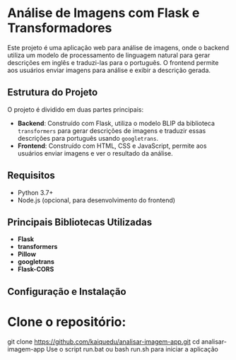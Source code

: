 # Análise de Imagens com Flask e Transformadores

Este projeto é uma aplicação web para análise de imagens, onde o backend utiliza um modelo de processamento de linguagem natural para gerar descrições em inglês e traduzi-las para o português. O frontend permite aos usuários enviar imagens para análise e exibir a descrição gerada.

## Estrutura do Projeto

O projeto é dividido em duas partes principais:

- **Backend**: Construído com Flask, utiliza o modelo BLIP da biblioteca `transformers` para gerar descrições de imagens e traduzir essas descrições para português usando `googletrans`.
- **Frontend**: Construído com HTML, CSS e JavaScript, permite aos usuários enviar imagens e ver o resultado da análise.

## Requisitos

- Python 3.7+
- Node.js (opcional, para desenvolvimento do frontend)

## Principais Bibliotecas Utilizadas

- **Flask**
- **transformers**
- **Pillow**
- **googletrans**
- **Flask-CORS**

## Configuração e Instalação

# Clone o repositório:

   git clone https://github.com/kaiquedu/analisar-imagem-app.git
   cd analisar-imagem-app
   Use o script run.bat ou bash run.sh para iniciar a aplicação
